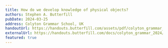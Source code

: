 ```yaml
---
title: How do we develop knowledge of physical objects?
authors: Stephen A. Butterfill
pubDate: 2024-03-25
address: Colyton Grammar School, UK
handoutUrl: https://handouts.butterfill.com/assets/pdf/colyton_grammar_2024_handout.pdf
externalUrl: https://handouts.butterfill.com/docs/colyton_grammar_2024/colyton_grammar_2024/
featured: true
---
```

